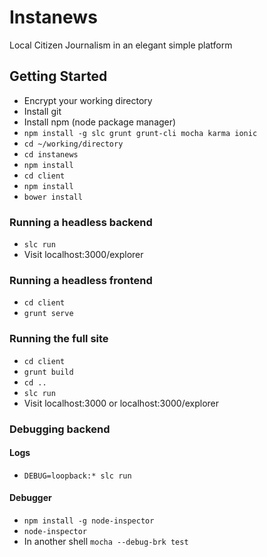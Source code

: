 # Instanews

Local Citizen Journalism in an elegant simple platform

## Getting Started

- Encrypt your working directory
- Install git
- Install npm (node package manager)
- ```npm install -g slc grunt grunt-cli mocha karma ionic```
- ```cd ~/working/directory```
- ```cd instanews```
- ```npm install```
- ```cd client```
- ```npm install```
- ```bower install```

### Running a headless backend
- ```slc run```
- Visit localhost:3000/explorer

### Running a headless frontend
- ```cd client```
- ```grunt serve```

### Running the full site
- ```cd client```
- ```grunt build```
- ```cd ..```
- ```slc run```
- Visit localhost:3000 or localhost:3000/explorer

### Debugging backend
#### Logs
- ```DEBUG=loopback:* slc run```
 
#### Debugger
- ```npm install -g node-inspector```
- ```node-inspector```
- In another shell ```mocha --debug-brk test```

